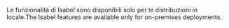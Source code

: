 <span data-ttu-id="f766a-101">Le funzionalità di Isabel sono disponibili solo per le distribuzioni in locale.</span><span class="sxs-lookup"><span data-stu-id="f766a-101">The Isabel features are available only for on-premises deployments.</span></span>